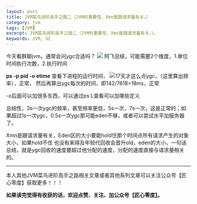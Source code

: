 ```yaml
---
layout: post
title: JVM菜鸟进阶高手之路二（JVM的重要性，Xmn是跟请求量有关。）
category: jvm
tags: [JVM]
excerpt: JVM菜鸟进阶高手之路二（JVM的重要性，Xmn是跟请求量有关。）。
keywords: JVM, GC
---
```


今天看群聊jvm，通常会问ygc合适吗？
![](http://upload-images.jianshu.io/upload_images/7849276-d45997801f06df12?imageMogr2/auto-orient/strip%7CimageView2/2/w/1240)
 阿飞总结，可能需要2个维度，1.单位时间执行次数，2.执行时间

**ps -p pid -o etime** 查看下进程的运行时间，
![](http://upload-images.jianshu.io/upload_images/7849276-93f3fcadbd5173ec?imageMogr2/auto-orient/strip%7CimageView2/2/w/1240)17天才这么点ygc，（这里算出频率），正常， 然后再算出ygc每次的时间，即142/7618=18ms，正常

-o后面可以加很多东西，可以通过ps L查看可以加哪些定义

总结性，3s一次ygc的频率，甚至频率更低，5s一次，7s一次，这是正常的；如果超过1s一次ygc，0.5s一次ygc那可能eden不够，或者可以尝试水平加服务器了。

Xmn是跟请求量有关，Eden区的大小要能hold住那个时间点所有请求产生的对象大小，如果hold不住  也没有来得及年轻代回收会晋升old，eden的大小，一句话总结，就是ygc回收的速度要超过他分配的速度，分配的速度直接与请求量相关的。

------------------

本人其他JVM菜鸟进阶高手之路相关文章或者其他系列文章可以关注公众号【匠心零度】获取更多！！！

**如果读完觉得有收获的话，欢迎点赞、关注、加公众号【匠心零度】。**